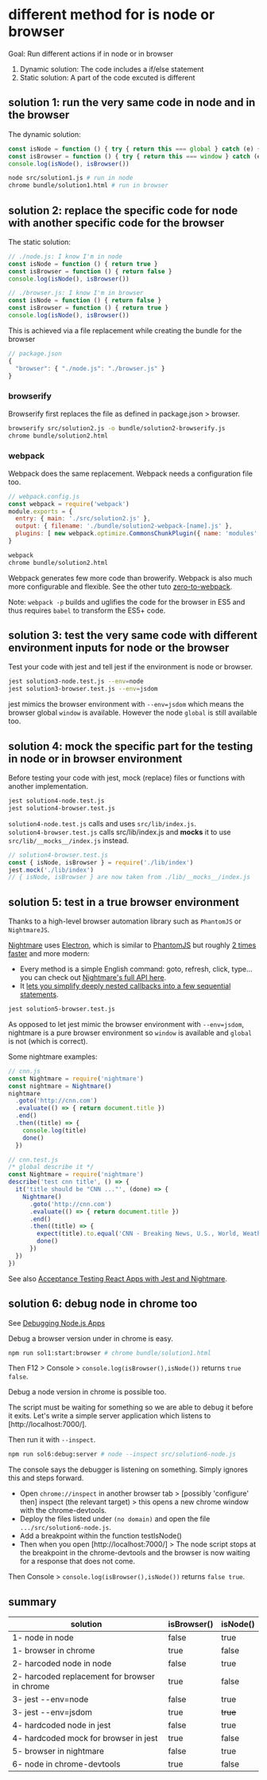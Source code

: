 # different method for is node or browser

Goal: Run different actions if in node or in browser

1. Dynamic solution: The code includes a if/else statement
2. Static solution: A part of the code excuted is different

## solution 1: run the very same code in node and in the browser

The dynamic solution:

```javascript
const isNode = function () { try { return this === global } catch (e) { return false } }
const isBrowser = function () { try { return this === window } catch (e) { return false } }
console.log(isNode(), isBrowser())
```

```bash
node src/solution1.js # run in node
chrome bundle/solution1.html # run in browser
```

## solution 2: replace the specific code for node with another specific code for the browser

The static solution:

```javascript
// ./node.js: I know I'm in node
const isNode = function () { return true }
const isBrowser = function () { return false }
console.log(isNode(), isBrowser())
```

```javascript
// ./browser.js: I know I'm in browser
const isNode = function () { return false }
const isBrowser = function () { return true }
console.log(isNode(), isBrowser())
```

This is achieved via a file replacement while creating the bundle for the browser

```javascript
// package.json
{
  "browser": { "./node.js": "./browser.js" }
}
```

### browserify

Browserify first replaces the file as defined in package.json > browser.

```bash
browserify src/solution2.js -o bundle/solution2-browserify.js
chrome bundle/solution2.html
```

### webpack

Webpack does the same replacement. Webpack needs a configuration file too.

```javascript
// webpack.config.js
const webpack = require('webpack')
module.exports = {
  entry: { main: './src/solution2.js' },
  output: { filename: './bundle/solution2-webpack-[name].js' },
  plugins: [ new webpack.optimize.CommonsChunkPlugin({ name: 'modules' }) ] // Save the webpack extra code in a separate file
}
```

```bash
webpack
chrome bundle/solution2.html
```

Webpack generates few more code than browerify.
Webpack is also much more configurable and flexible. See the other tuto [zero-to-webpack](../zero-to-webpack/README.md).

Note: `webpack -p` builds and uglifies the code for the browser in ES5 and thus requires `babel` to transform the ES5+ code.

## solution 3: test the very same code with different environment inputs for node or the browser

Test your code with jest and tell jest if the environment is node or browser.

```bash
jest solution3-node.test.js --env=node
jest solution3-browser.test.js --env=jsdom
```

jest mimics the browser environment with `--env=jsdom` which means the browser global `window` is available. However the node `global` is still available too.

## solution 4: mock the specific part for the testing in node or in browser environment

Before testing your code with jest, mock (replace) files or functions with another implementation.

```bash
jest solution4-node.test.js
jest solution4-browser.test.js
```

`solution4-node.test.js` calls and uses `src/lib/index.js`.<br>
`solution4-browser.test.js` calls src/lib/index.js and **mocks** it to use `src/lib/__mocks__/index.js` instead.

```javascript
// solution4-browser.test.js
const { isNode, isBrowser } = require('./lib/index')
jest.mock('./lib/index')
// { isNode, isBrowser } are now taken from ./lib/__mocks__/index.js
```

## solution 5: test in a true browser environment

Thanks to a high-level browser automation library such as `PhantomJS` or `NightmareJS`.

[Nightmare](https://www.npmjs.com/package/nightmare) uses [Electron](https://electron.atom.io/), which is similar to [PhantomJS](http://phantomjs.org/) but roughly [2 times faster](https://github.com/segmentio/nightmare/issues/484#issuecomment-184519591) and more modern:

- Every method is a simple English command: goto, refresh, click, type... you can check out [Nightmare's full API here](https://github.com/segmentio/nightmare#api).
- It [lets you simplify deeply nested callbacks into a few sequential statements](http://www.nightmarejs.org/).

```bash
jest solution5-browser.test.js
```

As opposed to let jest mimic the browser environment with `--env=jsdom`, nightmare is a pure browser environment so `window` is available and `global` is not (which is correct).

Some nightmare examples:

```javascript
// cnn.js
const Nightmare = require('nightmare')
const nightmare = Nightmare()
nightmare
  .goto('http://cnn.com')
  .evaluate(() => { return document.title })
  .end()
  .then((title) => {
    console.log(title)
    done()
  })
```

```javascript
// cnn.test.js
/* global describe it */
const Nightmare = require('nightmare')
describe('test cnn title', () => {
  it('title should be "CNN ..."', (done) => {
    Nightmare()
      .goto('http://cnn.com')
      .evaluate(() => { return document.title })
      .end()
      .then((title) => {
        expect(title).to.equal('CNN - Breaking News, U.S., World, Weather, Entertainment & Video News')
        done()
      })
  })
})
```

See also [Acceptance Testing React Apps with Jest and Nightmare](https://www.viget.com/articles/acceptance-testing-react-apps-with-jest-and-nightmare).

## solution 6: debug node in chrome too

See [Debugging Node.js Apps](https://nodejs.org/en/docs/inspector/)

Debug a browser version under in chrome is easy.

```bash
npm run sol1:start:browser # chrome bundle/solution1.html
```

Then F12 > Console > `console.log(isBrowser(),isNode())` returns `true false`.

Debug a node version in chrome is possible too.

The script must be waiting for something so we are able to debug it before it exits.
Let's write a simple server application which listens to [http://localhost:7000/].

Then run it with `--inspect`.

```bash
npm run sol6:debug:server # node --inspect src/solution6-node.js
```

The console says the debugger is listening on something. Simply ignores this and steps forward.

* Open `chrome://inspect` in another browser tab > [possibly 'configure' then] inspect (the relevant target) > this opens a new chrome window with the chrome-devtools.
* Deploy the files listed under `(no domain)` and open the file `.../src/solution6-node.js`.
* Add a breakpoint within the function testIsNode()
* Then when you open [http://localhost:7000/] > The node script stops at the breakpoint in the chrome-devtools and the browser is now waiting for a response that does not come.

Then Console > `console.log(isBrowser(),isNode())` returns `false true`.

## summary

solution | isBrowser() | isNode()
--- | --- | ---
1- node in node | false | true
1- browser in chrome | true | false
2- harcoded node in node | false | true
2- harcoded replacement for browser in chrome | true | false
3- jest --env=node | false | true
3- jest --env=jsdom | true | ~~true~~
4- hardcoded node in jest | false | true
4- hardcoded mock for browser in jest | true | false
5- browser in nightmare | false | true
6- node in chrome-devtools | true | false
